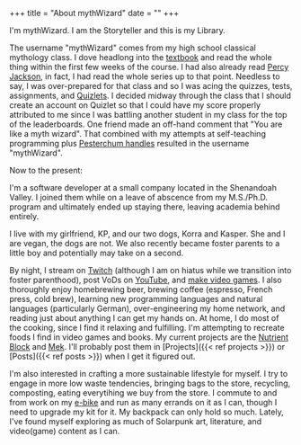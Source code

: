 +++
title = "About mythWizard"
date = ""
+++

I'm mythWizard. I am the Storyteller and this is my Library.

The username "mythWizard" comes from my high school classical mythology class. I dove headlong into the [textbook](https://www.goodreads.com/book/show/23522.Mythology) and read the whole thing within the first few weeks of the course. I had also already read [Percy Jackson](https://rickriordan.com/book/the-lightning-thief/), in fact, I had read the whole series up to that point. Needless to say, I was over-prepared for that class and so I was acing the quizzes, tests, assignments, and [Quizlets](https://quizlet.com/). I decided midway through the class that I should create an account on Quizlet so that I could have my score properly attributed to me since I was battling another student in my class for the top of the leaderboards. One friend made an off-hand comment that "You are like a myth wizard". That combined with my attempts at self-teaching programming plus [Pesterchum handles](https://www.homestuck.com/) resulted in the username "mythWizard".

Now to the present:

I'm a software developer at a small company located in the Shenandoah Valley. I joined them while on a leave of abscence from my M.S./Ph.D. program and ultimately ended up staying there, leaving academia behind entirely.

I live with my girlfriend, KP, and our two dogs, Korra and Kasper. She and I are vegan, the dogs are not. We also recently became foster parents to a little boy and potentially may take on a second.

By night, I stream on [Twitch](https://twitch.tv/mythWizard) (although I am on hiatus while we transition into foster parenthood), post VoDs on [YouTube](https://youtube.com/@myth_wizard), and [make video games](https://mythwizard.itch.io/). I also thoroughly enjoy homebrewing beer, brewing coffee (espresso, French press, cold brew), learning new programming languages and natural languages (particularly German), over-engineering my home network, and reading just about anything I can get my hands on. At home, I do most of the cooking, since I find it relaxing and fulfilling. I'm attempting to recreate foods I find in video games and books. My current projects are the [Nutrient Block](https://subnautica.fandom.com/wiki/Nutrient_Block_(Subnautica)) and [Mek](https://wayfarers.fandom.com/wiki/Mek). I'll probably post them in [Projects]({{< ref projects >}}) or [Posts]({{< ref posts >}}) when I get it figured out.

I'm also interested in crafting a more sustainable lifestyle for myself. I try to engage in more low waste tendencies, bringing bags to the store, recycling, composting, eating everytihing we buy from the store. I commute to and from work on my [e-bike](https://ride1up.com/product/prodigy/) and run as many errands on it as I can, though I need to upgrade my kit for it. My backpack can only hold so much. Lately, I've found myself exploring as much of Solarpunk art, literature, and video(game) content as I can.
